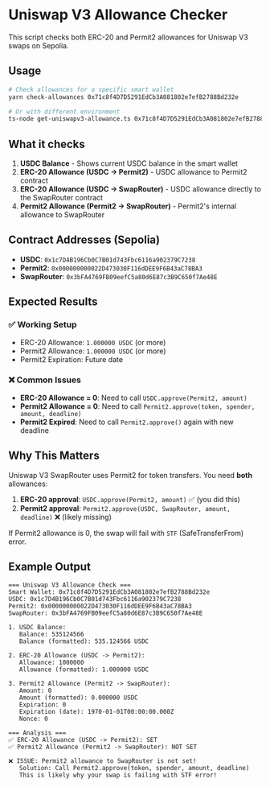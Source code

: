 # Uniswap V3 Allowance Checker

This script checks both ERC-20 and Permit2 allowances for Uniswap V3 swaps on Sepolia.

## Usage

```bash
# Check allowances for a specific smart wallet
yarn check-allowances 0x71c8f4D7D5291EdCb3A081802e7efB2788Bd232e

# Or with different environment
ts-node get-uniswapv3-allowance.ts 0x71c8f4D7D5291EdCb3A081802e7efB2788Bd232e
```

## What it checks

1. **USDC Balance** - Shows current USDC balance in the smart wallet
2. **ERC-20 Allowance (USDC -> Permit2)** - USDC allowance to Permit2 contract
3. **ERC-20 Allowance (USDC -> SwapRouter)** - USDC allowance directly to the SwapRouter contract
4. **Permit2 Allowance (Permit2 -> SwapRouter)** - Permit2's internal allowance to SwapRouter

## Contract Addresses (Sepolia)

- **USDC**: `0x1c7D4B196Cb0C7B01d743Fbc6116a902379C7238`
- **Permit2**: `0x000000000022D473030F116dDEE9F6B43aC78BA3`
- **SwapRouter**: `0x3bFA4769FB09eefC5a80d6E87c3B9C650f7Ae48E`

## Expected Results

### ✅ Working Setup
- ERC-20 Allowance: `1.000000 USDC` (or more)
- Permit2 Allowance: `1.000000 USDC` (or more)
- Permit2 Expiration: Future date

### ❌ Common Issues
- **ERC-20 Allowance = 0**: Need to call `USDC.approve(Permit2, amount)`
- **Permit2 Allowance = 0**: Need to call `Permit2.approve(token, spender, amount, deadline)`
- **Permit2 Expired**: Need to call `Permit2.approve()` again with new deadline

## Why This Matters

Uniswap V3 SwapRouter uses Permit2 for token transfers. You need **both** allowances:

1. **ERC-20 approval**: `USDC.approve(Permit2, amount)` ✅ (you did this)
2. **Permit2 approval**: `Permit2.approve(USDC, SwapRouter, amount, deadline)` ❌ (likely missing)

If Permit2 allowance is 0, the swap will fail with `STF` (SafeTransferFrom) error.

## Example Output

```
=== Uniswap V3 Allowance Check ===
Smart Wallet: 0x71c8f4D7D5291EdCb3A081802e7efB2788Bd232e
USDC: 0x1c7D4B196Cb0C7B01d743Fbc6116a902379C7238
Permit2: 0x000000000022D473030F116dDEE9F6B43aC78BA3
SwapRouter: 0x3bFA4769FB09eefC5a80d6E87c3B9C650f7Ae48E

1. USDC Balance:
   Balance: 535124566
   Balance (formatted): 535.124566 USDC

2. ERC-20 Allowance (USDC -> Permit2):
   Allowance: 1000000
   Allowance (formatted): 1.000000 USDC

3. Permit2 Allowance (Permit2 -> SwapRouter):
   Amount: 0
   Amount (formatted): 0.000000 USDC
   Expiration: 0
   Expiration (date): 1970-01-01T00:00:00.000Z
   Nonce: 0

=== Analysis ===
✅ ERC-20 Allowance (USDC -> Permit2): SET
✅ Permit2 Allowance (Permit2 -> SwapRouter): NOT SET

❌ ISSUE: Permit2 allowance to SwapRouter is not set!
   Solution: Call Permit2.approve(token, spender, amount, deadline)
   This is likely why your swap is failing with STF error!
```
